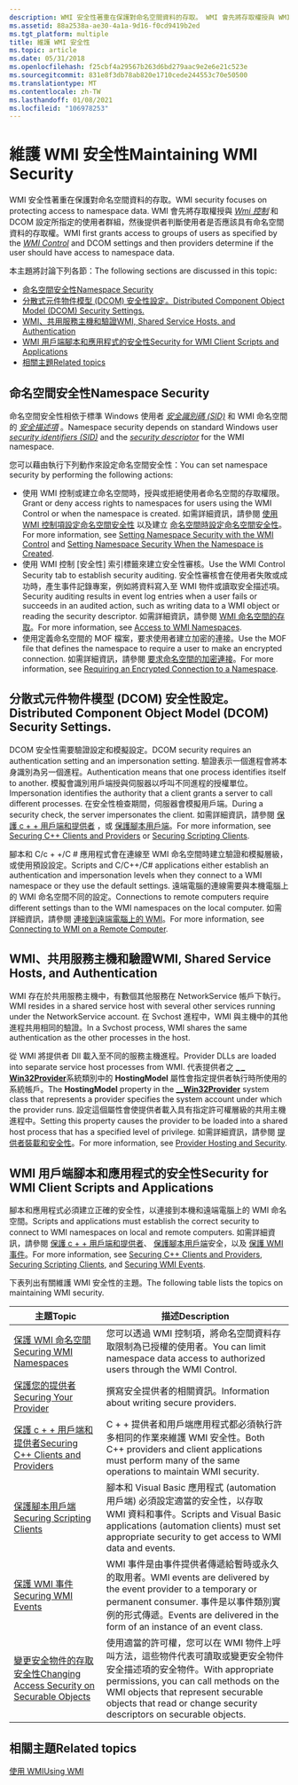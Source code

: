 ```yaml
---
description: WMI 安全性著重在保護對命名空間資料的存取。 WMI 會先將存取權授與 WMI 控制和 DCOM 設定所指定的使用者群組，然後提供者判斷使用者是否應該具有命名空間資料的存取權。
ms.assetid: 88a2538a-ae30-4a1a-9d16-f0cd9419b2ed
ms.tgt_platform: multiple
title: 維護 WMI 安全性
ms.topic: article
ms.date: 05/31/2018
ms.openlocfilehash: f25cbf4a29567b263d6bd279aac9e2e6e21c523e
ms.sourcegitcommit: 831e8f3db78ab820e1710cede244553c70e50500
ms.translationtype: MT
ms.contentlocale: zh-TW
ms.lasthandoff: 01/08/2021
ms.locfileid: "106978253"
---
```

# <a name="maintaining-wmi-security"></a><span data-ttu-id="69f8c-104">維護 WMI 安全性</span><span class="sxs-lookup"><span data-stu-id="69f8c-104">Maintaining WMI Security</span></span>

<span data-ttu-id="69f8c-105">WMI 安全性著重在保護對命名空間資料的存取。</span><span class="sxs-lookup"><span data-stu-id="69f8c-105">WMI security focuses on protecting access to namespace data.</span></span> <span data-ttu-id="69f8c-106">WMI 會先將存取權授與 [*Wmi 控制*](gloss-w.md) 和 DCOM 設定所指定的使用者群組，然後提供者判斷使用者是否應該具有命名空間資料的存取權。</span><span class="sxs-lookup"><span data-stu-id="69f8c-106">WMI first grants access to groups of users as specified by the [*WMI Control*](gloss-w.md) and DCOM settings and then providers determine if the user should have access to namespace data.</span></span>

<span data-ttu-id="69f8c-107">本主題將討論下列各節：</span><span class="sxs-lookup"><span data-stu-id="69f8c-107">The following sections are discussed in this topic:</span></span>

-   [<span data-ttu-id="69f8c-108">命名空間安全性</span><span class="sxs-lookup"><span data-stu-id="69f8c-108">Namespace Security</span></span>](#namespace-security)
-   [<span data-ttu-id="69f8c-109">分散式元件物件模型 (DCOM) 安全性設定。</span><span class="sxs-lookup"><span data-stu-id="69f8c-109">Distributed Component Object Model (DCOM) Security Settings.</span></span>](#distributed-component-object-model-dcom-security-settings)
-   [<span data-ttu-id="69f8c-110">WMI、共用服務主機和驗證</span><span class="sxs-lookup"><span data-stu-id="69f8c-110">WMI, Shared Service Hosts, and Authentication</span></span>](#wmi-shared-service-hosts-and-authentication)
-   [<span data-ttu-id="69f8c-111">WMI 用戶端腳本和應用程式的安全性</span><span class="sxs-lookup"><span data-stu-id="69f8c-111">Security for WMI Client Scripts and Applications</span></span>](#security-for-wmi-client-scripts-and-applications)
-   [<span data-ttu-id="69f8c-112">相關主題</span><span class="sxs-lookup"><span data-stu-id="69f8c-112">Related topics</span></span>](#related-topics)

## <a name="namespace-security"></a><span data-ttu-id="69f8c-113">命名空間安全性</span><span class="sxs-lookup"><span data-stu-id="69f8c-113">Namespace Security</span></span>

<span data-ttu-id="69f8c-114">命名空間安全性相依于標準 Windows 使用者 [*安全識別碼 (SID)*](gloss-s.md) 和 WMI 命名空間的 [*安全描述項*](gloss-s.md) 。</span><span class="sxs-lookup"><span data-stu-id="69f8c-114">Namespace security depends on standard Windows user [*security identifiers (SID)*](gloss-s.md) and the [*security descriptor*](gloss-s.md) for the WMI namespace.</span></span>

<span data-ttu-id="69f8c-115">您可以藉由執行下列動作來設定命名空間安全性：</span><span class="sxs-lookup"><span data-stu-id="69f8c-115">You can set namespace security by performing the following actions:</span></span>

-   <span data-ttu-id="69f8c-116">使用 WMI 控制或建立命名空間時，授與或拒絕使用者命名空間的存取權限。</span><span class="sxs-lookup"><span data-stu-id="69f8c-116">Grant or deny access rights to namespaces for users using the WMI Control or when the namespace is created.</span></span> <span data-ttu-id="69f8c-117">如需詳細資訊，請參閱 [使用 WMI 控制項設定命名空間安全性](setting-namespace-security-with-the-wmi-control.md) 以及建立 [命名空間時設定命名空間安全性](setting-namespace-security-when-the-namespace-is-created.md)。</span><span class="sxs-lookup"><span data-stu-id="69f8c-117">For more information, see [Setting Namespace Security with the WMI Control](setting-namespace-security-with-the-wmi-control.md) and [Setting Namespace Security When the Namespace is Created](setting-namespace-security-when-the-namespace-is-created.md).</span></span>
-   <span data-ttu-id="69f8c-118">使用 WMI 控制 [安全性] 索引標籤來建立安全性審核。</span><span class="sxs-lookup"><span data-stu-id="69f8c-118">Use the WMI Control Security tab to establish security auditing.</span></span> <span data-ttu-id="69f8c-119">安全性審核會在使用者失敗或成功時，產生事件記錄專案，例如將資料寫入至 WMI 物件或讀取安全描述項。</span><span class="sxs-lookup"><span data-stu-id="69f8c-119">Security auditing results in event log entries when a user fails or succeeds in an audited action, such as writing data to a WMI object or reading the security descriptor.</span></span> <span data-ttu-id="69f8c-120">如需詳細資訊，請參閱 [WMI 命名空間的存取](access-to-wmi-namespaces.md)。</span><span class="sxs-lookup"><span data-stu-id="69f8c-120">For more information, see [Access to WMI Namespaces](access-to-wmi-namespaces.md).</span></span>
-   <span data-ttu-id="69f8c-121">使用定義命名空間的 MOF 檔案，要求使用者建立加密的連接。</span><span class="sxs-lookup"><span data-stu-id="69f8c-121">Use the MOF file that defines the namespace to require a user to make an encrypted connection.</span></span> <span data-ttu-id="69f8c-122">如需詳細資訊，請參閱 [要求命名空間的加密連接](requiring-an-encrypted-connection-to-a-namespace.md)。</span><span class="sxs-lookup"><span data-stu-id="69f8c-122">For more information, see [Requiring an Encrypted Connection to a Namespace](requiring-an-encrypted-connection-to-a-namespace.md).</span></span>

## <a name="distributed-component-object-model-dcom-security-settings"></a><span data-ttu-id="69f8c-123">分散式元件物件模型 (DCOM) 安全性設定。</span><span class="sxs-lookup"><span data-stu-id="69f8c-123">Distributed Component Object Model (DCOM) Security Settings.</span></span>

<span data-ttu-id="69f8c-124">DCOM 安全性需要驗證設定和模擬設定。</span><span class="sxs-lookup"><span data-stu-id="69f8c-124">DCOM security requires an authentication setting and an impersonation setting.</span></span> <span data-ttu-id="69f8c-125">驗證表示一個進程會將本身識別為另一個進程。</span><span class="sxs-lookup"><span data-stu-id="69f8c-125">Authentication means that one process identifies itself to another.</span></span> <span data-ttu-id="69f8c-126">模擬會識別用戶端授與伺服器以呼叫不同進程的授權單位。</span><span class="sxs-lookup"><span data-stu-id="69f8c-126">Impersonation identifies the authority that a client grants a server to call different processes.</span></span> <span data-ttu-id="69f8c-127">在安全性檢查期間，伺服器會模擬用戶端。</span><span class="sxs-lookup"><span data-stu-id="69f8c-127">During a security check, the server impersonates the client.</span></span> <span data-ttu-id="69f8c-128">如需詳細資訊，請參閱 [保護 c + + 用戶端和提供者](securing-c---clients-and-providers.md) ，或 [保護腳本用戶端](securing-scripting-clients.md)。</span><span class="sxs-lookup"><span data-stu-id="69f8c-128">For more information, see [Securing C++ Clients and Providers](securing-c---clients-and-providers.md) or [Securing Scripting Clients](securing-scripting-clients.md).</span></span>

<span data-ttu-id="69f8c-129">腳本和 C/c + +/C # 應用程式會在連線至 WMI 命名空間時建立驗證和模擬層級，或使用預設設定。</span><span class="sxs-lookup"><span data-stu-id="69f8c-129">Scripts and C/C++/C# applications either establish an authentication and impersonation levels when they connect to a WMI namespace or they use the default settings.</span></span> <span data-ttu-id="69f8c-130">遠端電腦的連線需要與本機電腦上的 WMI 命名空間不同的設定。</span><span class="sxs-lookup"><span data-stu-id="69f8c-130">Connections to remote computers require different settings than to the WMI namespaces on the local computer.</span></span> <span data-ttu-id="69f8c-131">如需詳細資訊，請參閱 [連接到遠端電腦上的 WMI](connecting-to-wmi-on-a-remote-computer.md)。</span><span class="sxs-lookup"><span data-stu-id="69f8c-131">For more information, see [Connecting to WMI on a Remote Computer](connecting-to-wmi-on-a-remote-computer.md).</span></span>

## <a name="wmi-shared-service-hosts-and-authentication"></a><span data-ttu-id="69f8c-132">WMI、共用服務主機和驗證</span><span class="sxs-lookup"><span data-stu-id="69f8c-132">WMI, Shared Service Hosts, and Authentication</span></span>

<span data-ttu-id="69f8c-133">WMI 存在於共用服務主機中，有數個其他服務在 NetworkService 帳戶下執行。</span><span class="sxs-lookup"><span data-stu-id="69f8c-133">WMI resides in a shared service host with several other services running under the NetworkService account.</span></span> <span data-ttu-id="69f8c-134">在 Svchost 進程中，WMI 與主機中的其他進程共用相同的驗證。</span><span class="sxs-lookup"><span data-stu-id="69f8c-134">In a Svchost process, WMI shares the same authentication as the other processes in the host.</span></span>

<span data-ttu-id="69f8c-135">從 WMI 將提供者 Dll 載入至不同的服務主機進程。</span><span class="sxs-lookup"><span data-stu-id="69f8c-135">Provider DLLs are loaded into separate service host processes from WMI.</span></span> <span data-ttu-id="69f8c-136">代表提供者之 [**\_ \_ Win32Provider**](--win32provider.md)系統類別中的 **HostingModel** 屬性會指定提供者執行時所使用的系統帳戶。</span><span class="sxs-lookup"><span data-stu-id="69f8c-136">The **HostingModel** property in the [**\_\_Win32Provider**](--win32provider.md) system class that represents a provider specifies the system account under which the provider runs.</span></span> <span data-ttu-id="69f8c-137">設定這個屬性會使提供者載入具有指定許可權層級的共用主機進程中。</span><span class="sxs-lookup"><span data-stu-id="69f8c-137">Setting this property causes the provider to be loaded into a shared host process that has a specified level of privilege.</span></span> <span data-ttu-id="69f8c-138">如需詳細資訊，請參閱 [提供者裝載和安全性](provider-hosting-and-security.md)。</span><span class="sxs-lookup"><span data-stu-id="69f8c-138">For more information, see [Provider Hosting and Security](provider-hosting-and-security.md).</span></span>

## <a name="security-for-wmi-client-scripts-and-applications"></a><span data-ttu-id="69f8c-139">WMI 用戶端腳本和應用程式的安全性</span><span class="sxs-lookup"><span data-stu-id="69f8c-139">Security for WMI Client Scripts and Applications</span></span>

<span data-ttu-id="69f8c-140">腳本和應用程式必須建立正確的安全性，以連接到本機和遠端電腦上的 WMI 命名空間。</span><span class="sxs-lookup"><span data-stu-id="69f8c-140">Scripts and applications must establish the correct security to connect to WMI namespaces on local and remote computers.</span></span> <span data-ttu-id="69f8c-141">如需詳細資訊，請參閱 [保護 c + + 用戶端和提供者](securing-c---clients-and-providers.md)、 [保護腳本用戶端](securing-scripting-clients.md)安全，以及 [保護 WMI 事件](securing-wmi-events.md)。</span><span class="sxs-lookup"><span data-stu-id="69f8c-141">For more information, see [Securing C++ Clients and Providers](securing-c---clients-and-providers.md), [Securing Scripting Clients](securing-scripting-clients.md), and [Securing WMI Events](securing-wmi-events.md).</span></span>

<span data-ttu-id="69f8c-142">下表列出有關維護 WMI 安全性的主題。</span><span class="sxs-lookup"><span data-stu-id="69f8c-142">The following table lists the topics on maintaining WMI security.</span></span>



| <span data-ttu-id="69f8c-143">主題</span><span class="sxs-lookup"><span data-stu-id="69f8c-143">Topic</span></span>                                                                                              | <span data-ttu-id="69f8c-144">描述</span><span class="sxs-lookup"><span data-stu-id="69f8c-144">Description</span></span>                                                                                                                                                           |
|----------------------------------------------------------------------------------------------------|-----------------------------------------------------------------------------------------------------------------------------------------------------------------------|
| [<span data-ttu-id="69f8c-145">保護 WMI 命名空間</span><span class="sxs-lookup"><span data-stu-id="69f8c-145">Securing WMI Namespaces</span></span>](securing-wmi-namespaces.md)                                             | <span data-ttu-id="69f8c-146">您可以透過 WMI 控制項，將命名空間資料存取限制為已授權的使用者。</span><span class="sxs-lookup"><span data-stu-id="69f8c-146">You can limit namespace data access to authorized users through the WMI Control.</span></span>                                                                                      |
| [<span data-ttu-id="69f8c-147">保護您的提供者</span><span class="sxs-lookup"><span data-stu-id="69f8c-147">Securing Your Provider</span></span>](securing-your-provider.md)                                               | <span data-ttu-id="69f8c-148">撰寫安全提供者的相關資訊。</span><span class="sxs-lookup"><span data-stu-id="69f8c-148">Information about writing secure providers.</span></span>                                                                                                                           |
| [<span data-ttu-id="69f8c-149">保護 c + + 用戶端和提供者</span><span class="sxs-lookup"><span data-stu-id="69f8c-149">Securing C++ Clients and Providers</span></span>](securing-c---clients-and-providers.md)                       | <span data-ttu-id="69f8c-150">C + + 提供者和用戶端應用程式都必須執行許多相同的作業來維護 WMI 安全性。</span><span class="sxs-lookup"><span data-stu-id="69f8c-150">Both C++ providers and client applications must perform many of the same operations to maintain WMI security.</span></span>                                                         |
| [<span data-ttu-id="69f8c-151">保護腳本用戶端</span><span class="sxs-lookup"><span data-stu-id="69f8c-151">Securing Scripting Clients</span></span>](securing-scripting-clients.md)                                       | <span data-ttu-id="69f8c-152">腳本和 Visual Basic 應用程式 (automation 用戶端) 必須設定適當的安全性，以存取 WMI 資料和事件。</span><span class="sxs-lookup"><span data-stu-id="69f8c-152">Scripts and Visual Basic applications (automation clients) must set appropriate security to get access to WMI data and events.</span></span>                                        |
| [<span data-ttu-id="69f8c-153">保護 WMI 事件</span><span class="sxs-lookup"><span data-stu-id="69f8c-153">Securing WMI Events</span></span>](securing-wmi-events.md)                                                     | <span data-ttu-id="69f8c-154">WMI 事件是由事件提供者傳遞給暫時或永久的取用者。</span><span class="sxs-lookup"><span data-stu-id="69f8c-154">WMI events are delivered by the event provider to a temporary or permanent consumer.</span></span> <span data-ttu-id="69f8c-155">事件是以事件類別實例的形式傳遞。</span><span class="sxs-lookup"><span data-stu-id="69f8c-155">Events are delivered in the form of an instance of an event class.</span></span>               |
| [<span data-ttu-id="69f8c-156">變更安全物件的存取安全性</span><span class="sxs-lookup"><span data-stu-id="69f8c-156">Changing Access Security on Securable Objects</span></span>](changing-access-security-on-securable-objects.md) | <span data-ttu-id="69f8c-157">使用適當的許可權，您可以在 WMI 物件上呼叫方法，這些物件代表可讀取或變更安全物件安全描述項的安全物件。</span><span class="sxs-lookup"><span data-stu-id="69f8c-157">With appropriate permissions, you can call methods on the WMI objects that represent securable objects that read or change security descriptors on securable objects.</span></span> |



 

## <a name="related-topics"></a><span data-ttu-id="69f8c-158">相關主題</span><span class="sxs-lookup"><span data-stu-id="69f8c-158">Related topics</span></span>

<dl> <dt>

[<span data-ttu-id="69f8c-159">使用 WMI</span><span class="sxs-lookup"><span data-stu-id="69f8c-159">Using WMI</span></span>](using-wmi.md)
</dt> </dl>

 

 



